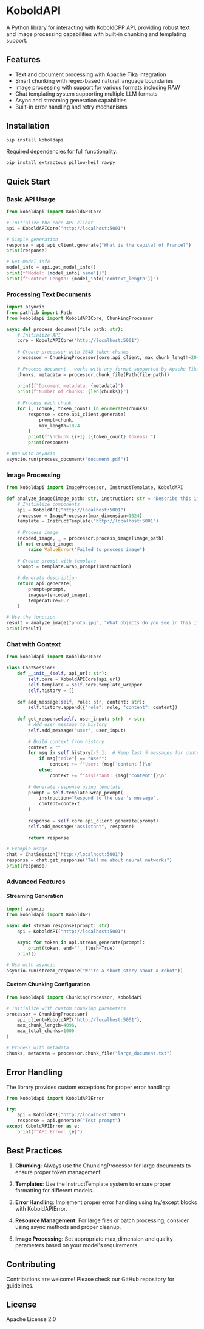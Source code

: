 # KoboldAPI

A Python library for interacting with KoboldCPP API, providing robust text and image processing capabilities with built-in chunking and templating support.

## Features

- Text and document processing with Apache Tika integration
- Smart chunking with regex-based natural language boundaries
- Image processing with support for various formats including RAW
- Chat templating system supporting multiple LLM formats
- Async and streaming generation capabilities
- Built-in error handling and retry mechanisms

## Installation

```bash
pip install koboldapi
```

Required dependencies for full functionality:
```bash
pip install extractous pillow-heif rawpy
```

## Quick Start

### Basic API Usage

```python
from koboldapi import KoboldAPICore

# Initialize the core API client
api = KoboldAPICore("http://localhost:5001")

# Simple generation
response = api.api_client.generate("What is the capital of France?")
print(response)

# Get model info
model_info = api.get_model_info()
print(f"Model: {model_info['name']}")
print(f"Context Length: {model_info['context_length']}")
```

### Processing Text Documents

```python
import asyncio
from pathlib import Path
from koboldapi import KoboldAPICore, ChunkingProcessor

async def process_document(file_path: str):
    # Initialize API
    core = KoboldAPICore("http://localhost:5001")
    
    # Create processor with 2048 token chunks
    processor = ChunkingProcessor(core.api_client, max_chunk_length=2048)
    
    # Process document - works with any format supported by Apache Tika
    chunks, metadata = processor.chunk_file(Path(file_path))
    
    print(f"Document metadata: {metadata}")
    print(f"Number of chunks: {len(chunks)}")
    
    # Process each chunk
    for i, (chunk, token_count) in enumerate(chunks):
        response = core.api_client.generate(
            prompt=chunk,
            max_length=1024
        )
        print(f"\nChunk {i+1} ({token_count} tokens):")
        print(response)

# Run with asyncio
asyncio.run(process_document("document.pdf"))
```

### Image Processing

```python
from koboldapi import ImageProcessor, InstructTemplate, KoboldAPI

def analyze_image(image_path: str, instruction: str = "Describe this image"):
    # Initialize components
    api = KoboldAPI("http://localhost:5001")
    processor = ImageProcessor(max_dimension=1024)
    template = InstructTemplate("http://localhost:5001")
    
    # Process image
    encoded_image, _ = processor.process_image(image_path)
    if not encoded_image:
        raise ValueError("Failed to process image")
    
    # Create prompt with template
    prompt = template.wrap_prompt(instruction)
    
    # Generate description
    return api.generate(
        prompt=prompt,
        images=[encoded_image],
        temperature=0.7
    )

# Use the function
result = analyze_image("photo.jpg", "What objects do you see in this image?")
print(result)
```

### Chat with Context

```python
from koboldapi import KoboldAPICore

class ChatSession:
    def __init__(self, api_url: str):
        self.core = KoboldAPICore(api_url)
        self.template = self.core.template_wrapper
        self.history = []
        
    def add_message(self, role: str, content: str):
        self.history.append({"role": role, "content": content})
        
    def get_response(self, user_input: str) -> str:
        # Add user message to history
        self.add_message("user", user_input)
        
        # Build context from history
        context = ""
        for msg in self.history[-5:]:  # Keep last 5 messages for context
            if msg["role"] == "user":
                context += f"User: {msg['content']}\n"
            else:
                context += f"Assistant: {msg['content']}\n"
                
        # Generate response using template
        prompt = self.template.wrap_prompt(
            instruction="Respond to the user's message",
            content=context
        )
        
        response = self.core.api_client.generate(prompt)
        self.add_message("assistant", response)
        
        return response

# Example usage
chat = ChatSession("http://localhost:5001")
response = chat.get_response("Tell me about neural networks")
print(response)
```

### Advanced Features

#### Streaming Generation

```python
import asyncio
from koboldapi import KoboldAPI

async def stream_response(prompt: str):
    api = KoboldAPI("http://localhost:5001")
    
    async for token in api.stream_generate(prompt):
        print(token, end='', flush=True)
    print()

# Use with asyncio
asyncio.run(stream_response("Write a short story about a robot"))
```

#### Custom Chunking Configuration

```python
from koboldapi import ChunkingProcessor, KoboldAPI

# Initialize with custom chunking parameters
processor = ChunkingProcessor(
    api_client=KoboldAPI("http://localhost:5001"),
    max_chunk_length=4096,
    max_total_chunks=1000
)

# Process with metadata
chunks, metadata = processor.chunk_file("large_document.txt")
```

## Error Handling

The library provides custom exceptions for proper error handling:

```python
from koboldapi import KoboldAPIError

try:
    api = KoboldAPI("http://localhost:5001")
    response = api.generate("Test prompt")
except KoboldAPIError as e:
    print(f"API Error: {e}")
```

## Best Practices

1. **Chunking**: Always use the ChunkingProcessor for large documents to ensure proper token management.

2. **Templates**: Use the InstructTemplate system to ensure proper formatting for different models.

3. **Error Handling**: Implement proper error handling using try/except blocks with KoboldAPIError.

4. **Resource Management**: For large files or batch processing, consider using async methods and proper cleanup.

5. **Image Processing**: Set appropriate max_dimension and quality parameters based on your model's requirements.

## Contributing

Contributions are welcome! Please check our GitHub repository for guidelines.

## License

Apache License 2.0
